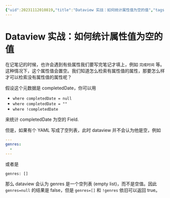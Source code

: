 ```yaml
---
{"uid":20231112010819,"title":"Dataview 实战：如何统计属性值为空的值","tags":["Obsidian","Dataview","统计"],"description":"统计属性值为空的值","author":"Huajin","type":"other","draft":false,"editable":false,"modified":20231112233813,"dg-publish":true,"permalink":"/lake-of-knowledge/10-obsidian/obsidian/dataview/dataview/dataview/","dgPassFrontmatter":true}
---
```



# Dataview 实战：如何统计属性值为空的值

在记笔记的时候，也许会遇到有些属性我们要写完笔记才填上，例如 `完成时间` 等。这种情况下，这个属性值会置空。我们知道怎么检索有属性值的属性，那要怎么样才可以检索没有属性值的属性呢？

假设这个元数据是 completedDate，你可以用

- `where completedDate = null`
- `where completedDate = ""`
- `where !completedDate`

来统计 completedDate 为空的 Field.

但是，如果有个 YAML 写成了空列表，此时 dataview 并不会认为他是空，例如

```yaml
---
genres:
  -
---
```

或者是

```
genres: []
```

那么 dataview 会认为 genres 是一个空列表 (empty list)，而不是空值。因此 `genres=null` 的结果是 false，但是 `genres=[]` 和 `!genres` 依旧可以返回 true。